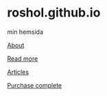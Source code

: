 # roshol.github.io
min hemsida

[About](/about)

[Read more](/read-more) 

[Articles](/articles)

[Purchase complete](/purchase-complete)

